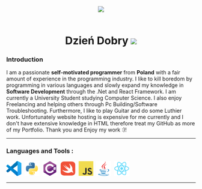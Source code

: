 <div id="header" align="center">
  <img src="https://media.giphy.com/media/4Y9pOQ3QsEgvCzbIWi/giphy.gif" width="200"/>
</div>
&nbsp;
&nbsp;
<h1 align="center">
Dzień Dobry
  <img src="https://media.giphy.com/media/hvRJCLFzcasrR4ia7z/giphy.gif" width="30px"/>
</h1>




### Introduction
I am a passionate **self-motivated programmer** from **Poland** with a fair amount of experience in the programming industry. I like to kill boredom by programming in various languages and slowly expand my knowledge in **Software Development** through the .Net and React Framework. I am currently a University Student studying Computer Science. I also enjoy Freelancing and helping others through Pc Building/Software Troubleshooting. Furthermore, I like to play Guitar and do some Luthier work. Unfortunately website hosting is expensive for me currently and I don't have extensive knowledge in HTML therefore treat my GitHub as more of my Portfolio. Thank you and Enjoy my work :)!

---

### Languages and Tools :

<div>
  <img src="https://github.com/devicons/devicon/blob/master/icons/vscode/vscode-original.svg" alt="VSCODE" width="40" height="40"/>&nbsp;
  <img src="https://github.com/devicons/devicon/blob/master/icons/python/python-original.svg" alt="Python" width="40" height="40"/>&nbsp;
  <img src="https://github.com/devicons/devicon/blob/master/icons/csharp/csharp-original.svg" alt="C#" width="40" height="40"/>&nbsp;
  <img src="https://github.com/devicons/devicon/blob/master/icons/swift/swift-original.svg" alt="Swift" width="40" height="40"/>&nbsp;
  <img src="https://github.com/devicons/devicon/blob/master/icons/javascript/javascript-original.svg" alt="Javascript" width="40" height="40"/>&nbsp;
  <img src="https://github.com/devicons/devicon/blob/master/icons/java/java-original.svg" alt="Java" width="40" height="40"/>&nbsp;
  <img src="https://github.com/devicons/devicon/blob/master/icons/react/react-original.svg" alt="React" width="40" height="40"/>&nbsp;

</div>

---














